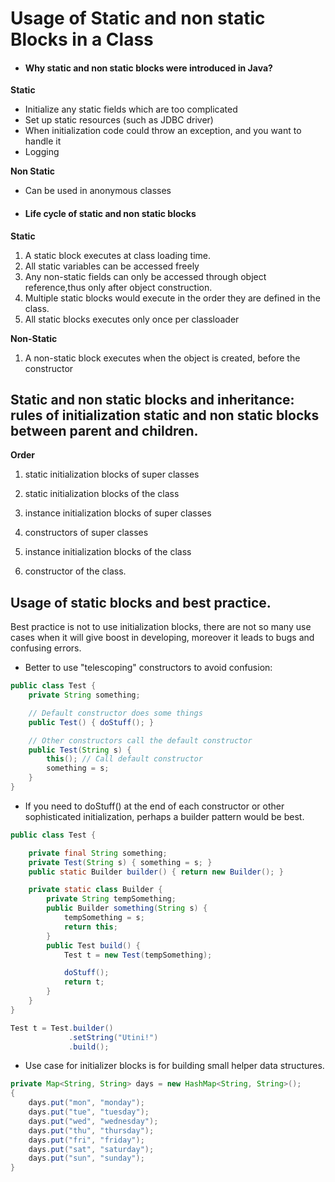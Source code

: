 # Usage of Static and non static Blocks in a Class

- #### Why static and non static blocks were introduced in Java?

**Static**

- Initialize any static fields which are too complicated
- Set up static resources (such as JDBC driver)
- When initialization code could throw an exception, and you want to handle it
- Logging

**Non Static**
- Can be used in anonymous classes


- #### Life cycle of static and non static blocks
**Static**
1. A static block executes at class loading time.
2. All static variables can be accessed freely
3. Any non-static fields can only be accessed through object reference,thus only after object construction.
4. Multiple static blocks would execute in the order they are defined in the class.
5. All static blocks executes only once per classloader

**Non-Static**
1. A non-static block executes when the object is created, before the constructor


 ## Static and non static blocks and inheritance: rules of initialization static and non static blocks between parent and children.

**Order**
1. static initialization blocks of super classes

2. static initialization blocks of the class

3. instance initialization blocks of super classes

4. constructors of super classes

5. instance initialization blocks of the class

6. constructor of the class.

 ## Usage of static blocks and best practice.
 
 Best practice is not to use initialization blocks, there are not so many use cases when it will give boost in developing, moreover it leads to bugs and confusing errors.

- Better to use "telescoping" constructors to avoid  confusion:
```java
public class Test {
    private String something;

    // Default constructor does some things
    public Test() { doStuff(); }

    // Other constructors call the default constructor
    public Test(String s) {
        this(); // Call default constructor
        something = s;
    }
}
```
- If you need to doStuff() at the end of each constructor or other sophisticated initialization, perhaps a builder pattern would be best. 
```java
public class Test {

    private final String something;
    private Test(String s) { something = s; }
    public static Builder builder() { return new Builder(); }

    private static class Builder {
        private String tempSomething;
        public Builder something(String s) {
            tempSomething = s;
            return this;
        }
        public Test build() {
            Test t = new Test(tempSomething);

            doStuff();
            return t;
        }
    }
}
```
```java
Test t = Test.builder()
             .setString("Utini!")
             .build();
```
- Use case for initializer blocks is for building small helper data structures.

```java
private Map<String, String> days = new HashMap<String, String>();
{
    days.put("mon", "monday");
    days.put("tue", "tuesday");
    days.put("wed", "wednesday");
    days.put("thu", "thursday");
    days.put("fri", "friday");
    days.put("sat", "saturday");
    days.put("sun", "sunday");
}
```

